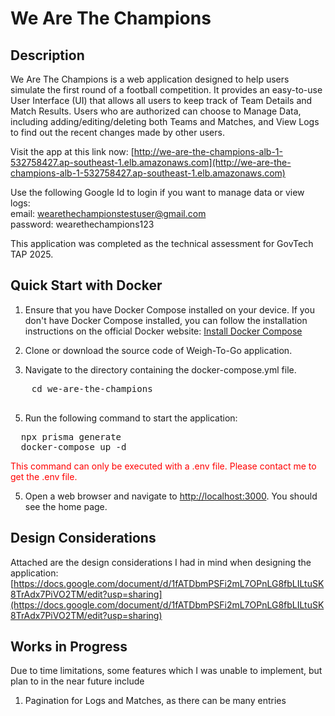 # We Are The Champions 

## Description
We Are The Champions is a web application designed to help users simulate the first round of a football competition. It provides an easy-to-use User Interface (UI) that allows all users to keep track of Team Details and Match Results. Users who are authorized can choose to Manage Data, including adding/editing/deleting both Teams and Matches, and View Logs to find out the recent changes made by other users. 

Visit the app at this link now: [http://we-are-the-champions-alb-1-532758427.ap-southeast-1.elb.amazonaws.com](http://we-are-the-champions-alb-1-532758427.ap-southeast-1.elb.amazonaws.com)

Use the following Google Id to login if you want to manage data or view logs: <br/>
email: wearethechampionstestuser@gmail.com <br/>
password: wearethechampions123


This application was completed as the technical assessment for GovTech TAP 2025.

## Quick Start with Docker

1. Ensure that you have Docker Compose installed on your device. If you don't have Docker Compose installed, you can follow the installation instructions on the official Docker website: [Install Docker Compose](https://docs.docker.com/compose/install/)

2. Clone or download the source code of Weigh-To-Go application.

3. Navigate to the directory containing the docker-compose.yml file.
  <pre>
    cd we-are-the-champions
  </pre>

5. Run the following command to start the application:
<pre>
  npx prisma generate  
  docker-compose up -d 
</pre>

<span style="color: red;">This command can only be executed with a .env file. Please contact me to get the .env file. </span>


5. Open a web browser and navigate to [http://localhost:3000](http://localhost:3000). You should see the home page.


## Design Considerations
Attached are the design considerations I had in mind when designing the application: 
[https://docs.google.com/document/d/1fATDbmPSFi2mL7OPnLG8fbLILtuSK8TrAdx7PiVO2TM/edit?usp=sharing](https://docs.google.com/document/d/1fATDbmPSFi2mL7OPnLG8fbLILtuSK8TrAdx7PiVO2TM/edit?usp=sharing)

## Works in Progress
Due to time limitations, some features which I was unable to implement, but plan to in the near future include
1. Pagination for Logs and Matches, as there can be many entries


